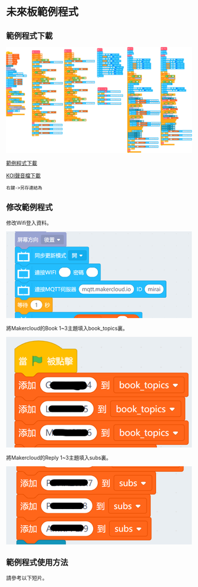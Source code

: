# 未來板範例程式

## 範例程式下載

![](./images/futureboardcode1.png)

[範例程式下載](booksharing.sb3)

[KOI聲音檔下載](sounds.zip)

    右鍵->另存連結為

## 修改範例程式

修改Wifi登入資料。

![](./images/futureboardcode2.png)

將Makercloud的Book 1~3主題填入book_topics裏。

![](./images/futureboardcode3.png)

將Makercloud的Reply 1~3主題填入subs裏。

![](./images/futureboardcode4.png)

## 範例程式使用方法

請參考以下短片。